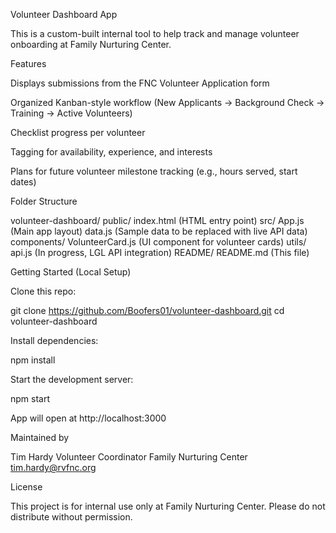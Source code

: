 Volunteer Dashboard App

This is a custom-built internal tool to help track and manage volunteer onboarding at Family Nurturing Center.

Features

Displays submissions from the FNC Volunteer Application form

Organized Kanban-style workflow (New Applicants → Background Check → Training → Active Volunteers)

Checklist progress per volunteer

Tagging for availability, experience, and interests

Plans for future volunteer milestone tracking (e.g., hours served, start dates)

Folder Structure

volunteer-dashboard/ public/ index.html (HTML entry point) src/ App.js (Main app layout) data.js (Sample data to be replaced with live API data) components/ VolunteerCard.js (UI component for volunteer cards) utils/ api.js (In progress, LGL API integration) README/ README.md (This file)

Getting Started (Local Setup)

Clone this repo:

git clone https://github.com/Boofers01/volunteer-dashboard.git
cd volunteer-dashboard

Install dependencies:

npm install

Start the development server:

npm start

App will open at http://localhost:3000

Maintained by

Tim Hardy
Volunteer Coordinator
Family Nurturing Center
tim.hardy@rvfnc.org

License

This project is for internal use only at Family Nurturing Center. Please do not distribute without permission.
